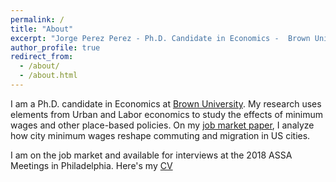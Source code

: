 ```yaml
---
permalink: /
title: "About"
excerpt: "Jorge Perez Perez - Ph.D. Candidate in Economics -  Brown University"
author_profile: true
redirect_from: 
  - /about/
  - /about.html
---
```


I am a Ph.D. candidate in Economics at [Brown University](https://www.brown.edu/academics/economics/). My research uses elements from Urban and Labor economics to study the effects of minimum wages and other place-based policies. On my [job market paper](research/2017-10-10-city-minimum-wages), I analyze how city minimum wages reshape commuting and migration in US cities.

I am on the job market and available for interviews at the 2018 ASSA Meetings in Philadelphia. Here's my [CV](files/cv.pdf)



